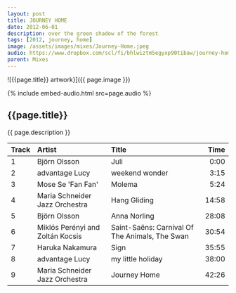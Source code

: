 ```yaml
---
layout: post
title: JOURNEY HOME
date: 2012-06-01
description: over the green shadow of the forest
tags: [2012, journey, home]
image: /assets/images/mixes/Journey-Home.jpeg
audio: https://www.dropbox.com/scl/fi/bhlwiztm5egyxp90tibaw/journey-home.mp3?rlkey=izhf4109823ij2epo1nehvib4&raw=1
parent: Mixes
---
```


![{{page.title}} artwork}]({{ page.image }})

{% include embed-audio.html src=page.audio %}

## {{page.title}}
{{ page.description }}

| Track | Artist                            | Title                                               |   Time |
|:------|:----------------------------------|:----------------------------------------------------|-------:|
| 1     | Björn Olsson                      | Juli                                                |   0:00 |
| 2     | advantage Lucy                    | weekend wonder                                      |   3:15 |
| 3     | Mose Se 'Fan Fan'                 | Molema                                              |   5:24 |
| 4     | Maria Schneider Jazz Orchestra    | Hang Gliding                                        |  14:58 |
| 5     | Björn Olsson                      | Anna Norling                                        |  28:08 |
| 6     | Miklós Perényi and Zoltán Kocsis  | Saint-Saëns: Carnival Of The Animals, The Swan      |  30:54 |
| 7     | Haruka Nakamura                   | Sign                                                |  35:55 |
| 8     | advantage Lucy                    | my little holiday                                   |  38:00 |
| 9     | Maria Schneider Jazz Orchestra    | Journey Home                                        |  42:26 |